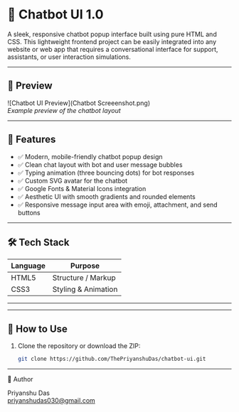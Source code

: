 # 💬 Chatbot UI 1.0

A sleek, responsive chatbot popup interface built using pure HTML and CSS. This lightweight frontend project can be easily integrated into any website or web app that requires a conversational interface for support, assistants, or user interaction simulations.

---

## 📸 Preview

![Chatbot UI Preview](Chatbot Screeenshot.png)  
*Example preview of the chatbot layout*

---

## 🚀 Features

- ✅ Modern, mobile-friendly chatbot popup design
- ✅ Clean chat layout with bot and user message bubbles
- ✅ Typing animation (three bouncing dots) for bot responses
- ✅ Custom SVG avatar for the chatbot
- ✅ Google Fonts & Material Icons integration
- ✅ Aesthetic UI with smooth gradients and rounded elements
- ✅ Responsive message input area with emoji, attachment, and send buttons

---

## 🛠️ Tech Stack

| Language | Purpose             |
|----------|---------------------|
| HTML5    | Structure / Markup  |
| CSS3     | Styling & Animation |

---


---

## 📌 How to Use

1. Clone the repository or download the ZIP:
   ```bash
   git clone https://github.com/ThePriyanshuDas/chatbot-ui.git


---

👤 Author

Priyanshu Das <br>
priyanshudas030@gmail.com
